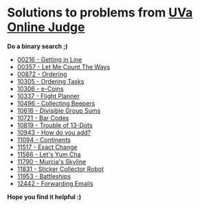# Solutions to problems from [UVa Online Judge](https://onlinejudge.org/)

**Do a binary search ;)**

* [00216 - Getting in Line](./UVa_Solutions/00216_Getting_in_Line)
* [00357 - Let Me Count The Ways](./UVa_Solutions/00357_Let_Me_Count_The_Ways)
* [00872 - Ordering](./UVa_Solutions/00872_Ordering)
* [10305 - Ordering Tasks](./UVa_Solutions/10305_Ordering_Tasks)
* [10306 - e-Coins](./UVa_Solutions/10306_eCoins)
* [10337 - Flight Planner](./UVa_Solutions/10337_Flight_Planner)
* [10496 - Collecting Beepers](./UVa_Solutions/10496_Collecting_Beepers)
* [10616 - Divisible Group Sums](./UVa_Solutions/10616_Divisible_Group_Sums)
* [10721 - Bar Codes](./UVa_Solutions/10721_Bar_Codes)
* [10819 - Trouble of 13-Dots](./UVa_Solutions/10819_Trouble_of_13_Dots)
* [10943 - How do you add?](./UVa_Solutions/10943_How_do_you_add)
* [11094 - Continents](./UVa_Solutions/11094_Continents)
* [11517 - Exact Change](./UVa_Solutions/11517_Exact_Change)
* [11566 - Let's Yum Cha](./UVa_Solutions/11566_Lets_Yum_Cha)
* [11790 - Murcia's Skyline](./UVa_Solutions/11790_Murcias_Skyline)
* [11831 - Sticker Collector Robot](./UVa_Solutions/11831_Sticker_Collector_Robot)
* [11953 - Battleships](./UVa_Solutions/11953_Battleships)
* [12442 - Forwarding Emails](./UVa_Solutions/12442_Forwarding_Emails)

**Hope you find it helpful :)**

